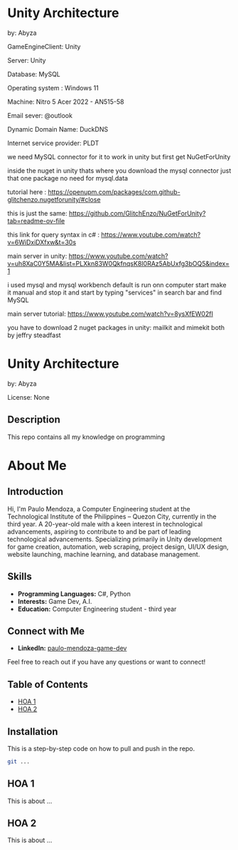 # Unity Architecture
by: Abyza

GameEngineClient: Unity

Server: Unity

Database: MySQL

Operating system : Windows 11

Machine: Nitro 5 Acer 2022 - AN515-58

Email sever: @outlook

Dynamic Domain Name: DuckDNS

Internet service provider: PLDT


we need MySQL connector for it to work in unity but first get NuGetForUnity 

inside the nuget in unity thats where you download the mysql connector just that one package no need for mysql.data

tutorial here : https://openupm.com/packages/com.github-glitchenzo.nugetforunity/#close

this is just the same: https://github.com/GlitchEnzo/NuGetForUnity?tab=readme-ov-file

this link for query syntax in c# : https://www.youtube.com/watch?v=6WiDxiDXfxw&t=30s

main server in unity: https://www.youtube.com/watch?v=uh8XaC0Y5MA&list=PLXkn83W0QkfnqsK8I0RAz5AbUxfg3bOQ5&index=1

i used mysql and mysql workbench default is run onn computer start make it manual and stop it and start by typing "services" in search bar and find MySQL

main server tutorial: https://www.youtube.com/watch?v=8ysXfEW02fI

you have to download 2 nuget packages in unity: mailkit and mimekit  both by jeffry steadfast


# Unity Architecture
by: Abyza

License: None

## Description

This repo contains all my knowledge on programming

# About Me

## Introduction

Hi, I'm Paulo Mendoza, a Computer Engineering student at the Technological Institute of the Philippines – Quezon City, currently in the third year. A 20-year-old male with a keen interest in technological advancements, aspiring to contribute to and be part of leading technological advancements. Specializing primarily in Unity development for game creation, automation, web scraping, project design, UI/UX design, website launching, machine learning, and database management.

## Skills

- **Programming Languages:** C#, Python
- **Interests:** Game Dev, A.I.
- **Education:** Computer Engineering student - third year

## Connect with Me

- **LinkedIn:** [paulo-mendoza-game-dev](https://www.linkedin.com/in/paulo-mendoza-game-dev/)

Feel free to reach out if you have any questions or want to connect!

## Table of Contents

- [HOA 1](#HOA-1)
- [HOA 2](#HOA-2)


## Installation

This is a step-by-step code on how to pull and push in the repo.

```bash
git ...

```

## HOA 1
This is about ...

## HOA 2
This is about ...




